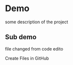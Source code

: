 # Demo
some description of the project

## Sub demo

file changed from code edito

Create Files in GitHub
